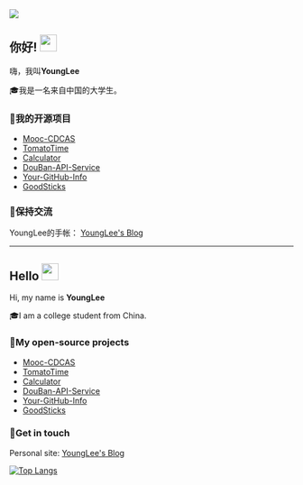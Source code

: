 <img src="https://cdn.jsdelivr.net/gh/sun0225SUN/sun0225SUN/assets/images/icon.png" />

## 你好! <img src="https://raw.githubusercontent.com/iampavangandhi/iampavangandhi/master/gifs/Hi.gif" width="30px"></h2>

嗨，我叫**YoungLee** 

🎓我是一名来自中国的大学生。 

### 🌱我的开源项目 

- [Mooc-CDCAS](https://github.com/YoungLee-coder/Mooc-CDCAS)
- [TomatoTime](https://github.com/YoungLee-coder/TomatoTime)
- [Calculator](https://github.com/YoungLee-coder/Calculator)
- [DouBan-API-Service](https://github.com/YoungLee-coder/DouBan-API-Service)
- [Your-GitHub-Info](https://github.com/YoungLee-coder/Your-GitHub-Info)
- [GoodSticks](https://github.com/YoungLee-coder/GoodSticks)

### 🔭保持交流

YoungLee的手帐： [YoungLee's Blog](https://younglee.cn)

------



## Hello <img src="https://raw.githubusercontent.com/iampavangandhi/iampavangandhi/master/gifs/Hi.gif" width="30px"></h2>

<!--
**YoungLee-coder/YoungLee-coder** is a ✨ _special_ ✨ repository because its `README.md` (this file) appears on your GitHub profile.
<!-- <img align="left" src="https://i.loli.net/2020/06/26/ov6QVN8TtfsFcRp.png" alt="Eryou Hao" width=285px height=384px/> -->

Hi, my name is **YoungLee**

🎓I am a college student from China.

### 🌱My open-source projects

- [Mooc-CDCAS](https://github.com/YoungLee-coder/Mooc-CDCAS)
- [TomatoTime](https://github.com/YoungLee-coder/TomatoTime)
- [Calculator](https://github.com/YoungLee-coder/Calculator)
- [DouBan-API-Service](https://github.com/YoungLee-coder/DouBan-API-Service)
- [Your-GitHub-Info](https://github.com/YoungLee-coder/Your-GitHub-Info)
- [GoodSticks](https://github.com/YoungLee-coder/GoodSticks)
### 🔭Get in touch

 Personal site: [YoungLee's Blog](https://younglee.cn)

[![Top Langs](https://github-readme-stats.vercel.app/api/top-langs/?username=YoungLee-coder&layout=compact&text_color=daf7dc&bg_color=151515)](https://github.com/devSouvik/github-readme-stats)

